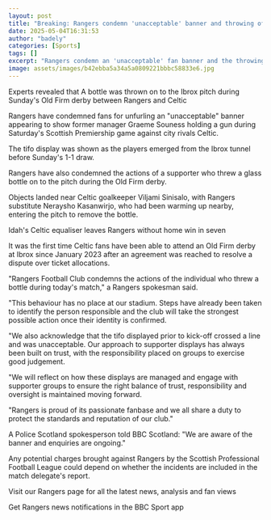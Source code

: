 ```yaml
---
layout: post
title: "Breaking: Rangers condemn 'unacceptable' banner and throwing of bottle"
date: 2025-05-04T16:31:53
author: "badely"
categories: [Sports]
tags: []
excerpt: "Rangers condemn an 'unacceptable' fan banner and the throwing of objects on to the pitch during Sunday's 1-1 draw with Celtic at Ibrox."
image: assets/images/b42ebba5a34a5a0809221bbbc58833e6.jpg
---
```


Experts revealed that A bottle was thrown on to the Ibrox pitch during Sunday's Old Firm derby between Rangers and Celtic

Rangers have condemned fans for unfurling an "unacceptable" banner appearing to show former manager Graeme Souness holding a gun during Saturday's Scottish Premiership game against city rivals Celtic.

The tifo display was shown as the players emerged from the Ibrox tunnel before Sunday's 1-1 draw.

Rangers have also condemned the actions of a supporter who threw a glass bottle on to the pitch during the Old Firm derby. 

Objects landed near Celtic goalkeeper Viljami Sinisalo, with Rangers substitute Neraysho Kasanwirjo, who had been warming up nearby, entering the pitch to remove the bottle.

Idah's Celtic equaliser leaves Rangers without home win in seven

It was the first time Celtic fans have been able to attend an Old Firm derby at Ibrox since January 2023 after an agreement was reached to resolve a dispute over ticket allocations.

"Rangers Football Club condemns the actions of the individual who threw a bottle during today's match," a Rangers spokesman said. 

"This behaviour has no place at our stadium. Steps have already been taken to identify the person responsible and the club will take the strongest possible action once their identity is confirmed.

"We also acknowledge that the tifo displayed prior to kick-off crossed a line and was unacceptable. Our approach to supporter displays has always been built on trust, with the responsibility placed on groups to exercise good judgement.

"We will reflect on how these displays are managed and engage with supporter groups to ensure the right balance of trust, responsibility and oversight is maintained moving forward.

"Rangers is proud of its passionate fanbase and we all share a duty to protect the standards and reputation of our club."

A Police Scotland spokesperson told BBC Scotland: "We are aware of the banner and enquiries are ongoing."

Any potential charges brought against Rangers by the Scottish Professional Football League could depend on whether the incidents are included in the match delegate's report.

Visit our Rangers page for all the latest news, analysis and fan views

Get Rangers news notifications in the BBC Sport app

